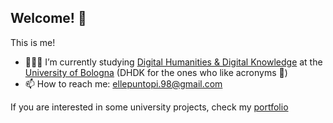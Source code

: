 ## Welcome! 👋
  
This is me!
- 🧑🏻‍💻 I’m currently studying [Digital Humanities & Digital Knowledge](https://corsi.unibo.it/2cycle/DigitalHumanitiesKnowledge) at the [University of Bologna](https://www.unibo.it/it) (DHDK for the ones who like acronyms 🥹)
- 📫 How to reach me: ellepuntopi.98@gmail.com

If you are interested in some university projects, check my [portfolio](https://github.com/Postitisnt/DHDK_Projects.git)



<!--
**Postitisnt/Postitisnt** is a ✨ _special_ ✨ repository because its `README.md` (this file) appears on your GitHub profile.

Here are some ideas to get you started:


- 🌱 I’m currently learning ...
- 👯 I’m looking to collaborate on ...
- 🤔 I’m looking for help with ...
- 💬 Ask me about ...
- 📫 How to reach me: ...
- 😄 Pronouns: ...
- ⚡ Fun fact: ...
-->
